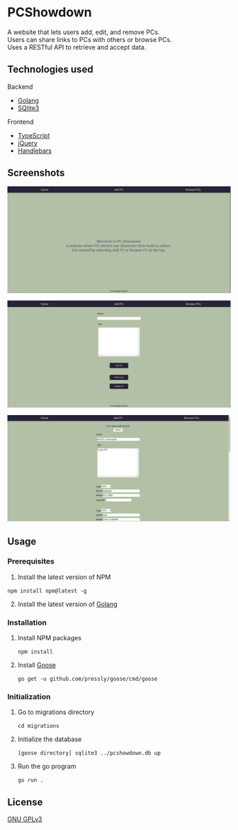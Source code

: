# PCShowdown
A website that lets users add, edit, and remove PCs. \
Users can share links to PCs with others or browse PCs.\
Uses a RESTful API to retrieve and accept data.

## Technologies used
  Backend
   * [Golang](https://golang.org/) 
   * [SQlite3](https://www.sqlite.org/index.html)
   
  Frontend
   * [TypeScript](https://www.typescriptlang.org/)
   * [jQuery](https://jquery.com/) 
   * [Handlebars](https://handlebarsjs.com/) 

## Screenshots
![Screenshot of the app](./screenshots/screenshot1.PNG)

![Screenshot of the app](./screenshots/screenshot2.PNG)

![Screenshot of the app](./screenshots/screenshot3.PNG)

## Usage

### Prerequisites

1. Install the latest version of NPM

  ```console
  npm install npm@latest -g
  ```
  
 2. Install the latest version of [Golang](https://golang.org/dl/) 
 
 ### Installation
 
1. Install NPM packages

   ```console
   npm install
   ```
2. Install [Goose](https://github.com/pressly/goose)

    ```console
    go get -u github.com/pressly/goose/cmd/goose
    ```

### Initialization

1. Go to migrations directory

    ```console
    cd migrations
    ```
2. Initialize the database
  
    ```console
    [goose directory] sqlite3 ../pcshowdown.db up
    ```
3. Run the go program

    ```console
    go run .
    ```

## License
[GNU GPLv3](https://choosealicense.com/licenses/gpl-3.0/)
